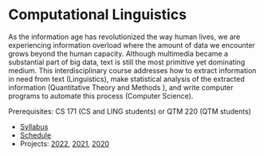 Computational Linguistics
=====

<!-- This course focuses on the analysis of plain text, syntactic and semantic structures, ontologies and taxonomies, as well as their applications in computational linguistics.
For text analysis, regular expressions and language models are discussed.
For syntactic analysis, phrase and dependency structures are discussed.
For semantic analysis, predicate argument structures and abstract meaning representation are discussed.
Computational lexicons such as Treebank, PropBank, WordNet, and FrameNet as well as advanced topics such as clustering algorithms, distributional semantics, and computational grammars are also discussed.
--> 

As the information age has revolutionized the way human lives, we are experiencing information overload where the amount of data we encounter grows beyond the human capacity.
Although multimedia became a substantial part of big data, text is still the most primitive yet dominating medium.
This interdisciplinary course addresses how to extract information in need from text (Linguistics), make statistical analysis of the extracted information (Quantitative Theory and Methods ), and write computer programs to automate this process (Computer Science).

Prerequisites: CS 171 (CS and LING students) or QTM 220 (QTM students)

* [Syllabus](docs/syllabus.md)
* [Schedule](docs/schedule.md)
* Projects: [2022](docs/project/projects-2022.md), [2021](docs/project/projects-2021.md), [2020](docs/project/projects-2020.md)